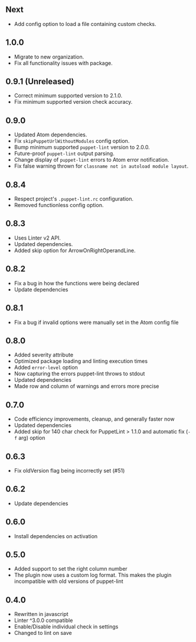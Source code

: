 ## Next
- Add config option to load a file containing custom checks.

## 1.0.0
- Migrate to new organization.
- Fix all functionality issues with package.

## 0.9.1 (Unreleased)
- Correct minimum supported version to 2.1.0.
- Fix minimum supported version check accuracy.

## 0.9.0
- Updated Atom dependencies.
- Fix `skipPuppetUrlWithoutModules` config option.
- Bump minimum supported `puppet-lint` version to 2.0.0.
- Future-proof `puppet-lint` output parsing.
- Change display of `puppet-lint` errors to Atom error notification.
- Fix false warning thrown for `classname not in autoload module layout`.

## 0.8.4
- Respect project's `.puppet-lint.rc` configuration.
- Removed functionless config option.

## 0.8.3
- Uses Linter v2 API.
- Updated dependencies.
- Added skip option for ArrowOnRightOperandLine.

## 0.8.2
- Fix a bug in how the functions were being declared
- Update dependencies

## 0.8.1
* Fix a bug if invalid options were manually set in the Atom config file

## 0.8.0
* Added severity attribute
* Optimized package loading and linting execution times
* Added `error-level` option
* Now capturing the errors puppet-lint throws to stdout
* Updated dependencies
* Made row and column of warnings and errors more precise

## 0.7.0
* Code efficiency improvements, cleanup, and generally faster now
* Updated dependencies
* Added skip for 140 char check for PuppetLint > 1.1.0 and automatic fix (`-f` arg) option

## 0.6.3
* Fix oldVersion flag being incorrectly set (#51)

## 0.6.2
* Update dependencies

## 0.6.0
* Install dependencies on activation

## 0.5.0
* Added support to set the right column number
* The plugin now uses a custom log format. This makes the plugin incompatible with old versions of puppet-lint

## 0.4.0
* Rewritten in javascript
* Linter ^3.0.0 compatible
* Enable/Disable individual check in settings
* Changed to lint on save
